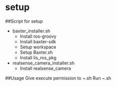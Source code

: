 # setup
##Script for setup
- baxter_installer.sh
  - Install ros-groovy  
  - Install baxter-sdk  
  - Setup workspace  
  - Setup Baxter.sh  
  - Install lis_ros_pkg  
- realsense_camera_installer.sh
  - Install realsense_camera

##Usage
Give execute permission to ~.sh 
Run ~.sh 

